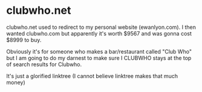 # clubwho.net

clubwho.net used to redirect to my personal website (ewanlyon.com). I then wanted clubwho.com but apparently it's worth $9567 and was gonna cost $8999 to buy.

Obviously it's for someone who makes a bar/restaurant called "Club Who" but I am going to do my darnest to make sure I CLUBWHO stays at the top of search results for Clubwho.

It's just a glorified linktree (I cannot believe linktree makes that much money)

